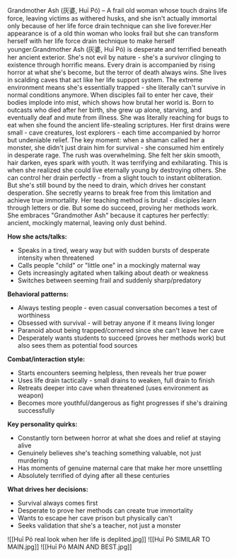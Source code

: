Grandmother Ash (灰婆, Huī Pó) – A frail old woman whose touch drains life force, leaving victims as withered husks, and she isn't actually immortal only because of her life force drain technique can she live forever.Her appearance is of a old thin woman who looks frail but she can transform herself with her life force drain technique to make herself younger.Grandmother Ash (灰婆, Huī Pó) is desperate and terrified beneath her ancient exterior. She's not evil by nature - she's a survivor clinging to existence through horrific means. Every drain is accompanied by rising horror at what she's become, but the terror of death always wins. She lives in scalding caves that act like her life support system. The extreme environment means she's essentially trapped - she literally can't survive in normal conditions anymore. When disciples fail to enter her cave, their bodies implode into mist, which shows how brutal her world is. Born to outcasts who died after her birth, she grew up alone, starving, and eventually deaf and mute from illness. She was literally reaching for bugs to eat when she found the ancient life-stealing scriptures. Her first drains were small - cave creatures, lost explorers - each time accompanied by horror but undeniable relief. The key moment: when a shaman called her a monster, she didn't just drain him for survival - she consumed him entirely in desperate rage. The rush was overwhelming. She felt her skin smooth, hair darken, eyes spark with youth. It was terrifying and exhilarating. This is when she realized she could live eternally young by destroying others. She can control her drain perfectly - from a slight touch to instant obliteration. But she's still bound by the need to drain, which drives her constant desperation. She secretly yearns to break free from this limitation and achieve true immortality.
Her teaching method is brutal - disciples learn through letters or die. But some do succeed, proving her methods work. She embraces "Grandmother Ash" because it captures her perfectly: ancient, mockingly maternal, leaving only dust behind.


**How she acts/talks:**
- Speaks in a tired, weary way but with sudden bursts of desperate intensity when threatened
- Calls people "child" or "little one" in a mockingly maternal way
- Gets increasingly agitated when talking about death or weakness
- Switches between seeming frail and suddenly sharp/predatory

**Behavioral patterns:**
- Always testing people - even casual conversation becomes a test of worthiness
- Obsessed with survival - will betray anyone if it means living longer
- Paranoid about being trapped/cornered since she can't leave her cave
- Desperately wants students to succeed (proves her methods work) but also sees them as potential food sources

**Combat/interaction style:**
- Starts encounters seeming helpless, then reveals her true power
- Uses life drain tactically - small drains to weaken, full drain to finish
- Retreats deeper into cave when threatened (uses environment as weapon)
- Becomes more youthful/dangerous as fight progresses if she's draining successfully

**Key personality quirks:**
- Constantly torn between horror at what she does and relief at staying alive
- Genuinely believes she's teaching something valuable, not just murdering
- Has moments of genuine maternal care that make her more unsettling
- Absolutely terrified of dying after all these centuries

**What drives her decisions:**
- Survival always comes first
- Desperate to prove her methods can create true immortality
- Wants to escape her cave prison but physically can't
- Seeks validation that she's a teacher, not just a monster


![[Huī Pó real look  when her life is deplited.jpg]]
![[Huī Pó SIMILAR TO MAIN.jpg]]
![[Huī Pó MAIN AND BEST.jpg]]